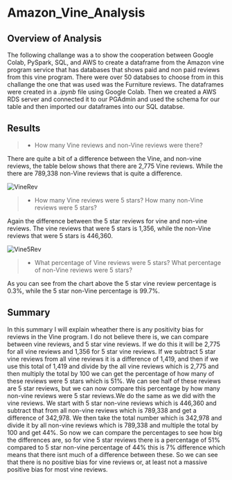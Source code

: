 # Amazon_Vine_Analysis

## Overview of Analysis

The following challange was a to show the cooperation between Google Colab, PySpark, SQL, and AWS to create a dataframe from the Amazon vine program service that has databases that shows paid and non paid reviews from this vine program. There were over 50 databses to choose from in this challange the one that was used was the Furniture reviews. The dataframes were created in a *.ipynb* file using Google Colab. Then we created a AWS RDS server and connected it to our PGAdmin and used the schema for our table and then imported our dataframes into our SQL databse.

## Results

> - How many Vine reviews and non-Vine reviews were there?

There are quite a bit of a difference between the Vine, and non-vine reviews, the table below shows that there are 2,775 Vine reviews. While the there are 789,338 non-Vine reviews that is quite a difference.

![VineRev](https://user-images.githubusercontent.com/97326526/174493145-9c5cf4d6-25d6-483d-8325-a9cd89e4108e.JPG)

> - How many Vine reviews were 5 stars? How many non-Vine reviews were 5 stars?

Again the difference between the 5 star reviews for vine and non-vine reviews. The vine reviews that were 5 stars is 1,356, while the non-Vine reviews that were 5 stars is 446,360.

![Vine5Rev](https://user-images.githubusercontent.com/97326526/174493245-06f19a30-c7a4-44d3-8ab5-72c648c5d9e6.JPG)

> - What percentage of Vine reviews were 5 stars? What percentage of non-Vine reviews were 5 stars?

As you can see from the chart above the 5 star vine review percentage is 0.3%, while the 5 star non-Vine percentage is 99.7%. 

## Summary

In this summary I will explain wheather there is any positivity bias for reviews in the Vine program. I do not believe there is, we can compare between vine reviews, and 5 star vine reviews. If we do this it will be 2,775 for all vine reviews and 1,356 for 5 star vine reviews. If we subtract 5 star vine reviews from all vine reviews it is a difference of 1,419, and then if we use this total of 1,419 and divide by the all vine reviews which is 2,775 and then multiply the total by 100 we can get the percentage of how many of these reviews were 5 stars which is 51%. We can see half of these reviews are 5 star reviews, but we can now compare this percentage by how many non-vine reviews were 5 star reviews.We do the same as we did with the vine reviews. We start with 5 star non-vine reviews which is 446,360 and subtract that from all non-vine reviews which is 789,338 and get a difference of 342,978. We then take the total number which is 342,978 and divide it by all non-vine reviews which is 789,338 and multiple the total by 100 and get 44%. So now we can compare the percentages to see how big the differences are, so for vine 5 star reviews there is a percentage of 51% compared to 5 star non-vine percentage of 44% this is 7% difference which means that there isnt much of a difference between these. So we can see that there is no positive bias for vine reviews or, at least not a massive positive bias for most vine reviews.
